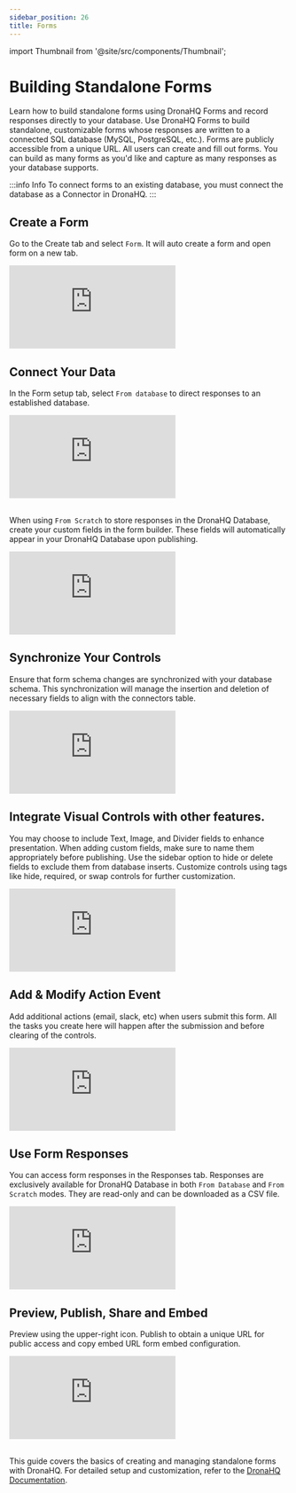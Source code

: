 ```yaml
---
sidebar_position: 26
title: Forms
---
```


import Thumbnail from '@site/src/components/Thumbnail';

# Building Standalone Forms
Learn how to build standalone forms using DronaHQ Forms and record responses directly to your database.
Use DronaHQ Forms to build standalone, customizable forms whose responses are written to a connected SQL database (MySQL, PostgreSQL, etc.). Forms are publicly accessible from a unique URL.
All users can create and fill out forms. You can build as many forms as you'd like and capture as many responses as your database supports.

:::info Info
To connect forms to an existing database, you must connect the database as a Connector in DronaHQ.
:::

## Create a Form
Go to the Create tab and select `Form`. It will auto create a form and open form on a new tab.
<div style={{ position: 'relative', paddingBottom: 'calc(46.33333333333333% + 41px)', height: 0 }}> 
   <iframe 
      src="https://demo.arcade.software/ONlr8PLr0nOKkyYaiJTk?embed&show_copy_link=true" 
      frameBorder="0"
      loading="lazy"
      allowFullScreen
      style={{ position: 'absolute', top: 0, left: 0, width: '100%', height: '100%', colorScheme: 'light' }}
      webkitallowfullscreen
      mozallowfullscreen >
   </iframe>
</div>

## Connect Your Data
In the Form setup tab, select `From database` to direct responses to an established database.
<div style={{ position: 'relative', paddingBottom: 'calc(46.33333333333333% + 41px)', height: 0 }}> 
   <iframe 
      src="https://demo.arcade.software/lnW22CJpyoCvCdlxrFas?embed&show_copy_link=true"       
      frameBorder="0"
      loading="lazy"
      allowFullScreen
      style={{ position: 'absolute', top: 0, left: 0, width: '100%', height: '100%', colorScheme: 'light' }}
      webkitallowfullscreen
      mozallowfullscreen >
   </iframe>
</div>

<br/>

When using `From Scratch` to store responses in the DronaHQ Database, create your custom fields in the form builder. These fields will automatically appear in your DronaHQ Database upon publishing.
<div style={{ position: 'relative', paddingBottom: 'calc(46.33333333333333% + 41px)', height: 0 }}> 
   <iframe 
      src="https://demo.arcade.software/tKm1w4eaTcvkueMQsS8B?embed&show_copy_link=true" 
      frameBorder="0"
      loading="lazy"
      allowFullScreen
      style={{ position: 'absolute', top: 0, left: 0, width: '100%', height: '100%', colorScheme: 'light' }}
      webkitallowfullscreen
      mozallowfullscreen >
   </iframe>
</div>

## Synchronize Your Controls
Ensure that form schema changes are synchronized with your database schema. This synchronization will manage the insertion and deletion of necessary fields to align with the connectors table.
<div style={{ position: 'relative', paddingBottom: 'calc(46.33333333333333% + 41px)', height: 0 }}> 
   <iframe 
      src="https://demo.arcade.software/9GVRGOfhdhLTT6kG5cLo?embed&show_copy_link=true" 
      frameBorder="0"
      loading="lazy"
      allowFullScreen
      style={{ position: 'absolute', top: 0, left: 0, width: '100%', height: '100%', colorScheme: 'light' }}
      webkitallowfullscreen
      mozallowfullscreen >
   </iframe>
</div>

## Integrate Visual Controls with other features.
You may choose to include Text, Image, and Divider fields to enhance presentation. When adding custom fields, make sure to name them appropriately before publishing. Use the sidebar option to hide or delete fields to exclude them from database inserts. Customize controls using tags like hide, required, or swap controls for further customization.
<div style={{ position: 'relative', paddingBottom: 'calc(46.33333333333333% + 41px)', height: 0 }}> 
   <iframe 
      src="https://demo.arcade.software/qy7ieAtwROtjLgmx2y6g?embed&show_copy_link=true" 
      frameBorder="0"
      loading="lazy"
      allowFullScreen
      style={{ position: 'absolute', top: 0, left: 0, width: '100%', height: '100%', colorScheme: 'light' }}
      webkitallowfullscreen
      mozallowfullscreen >
   </iframe>
</div>


## Add & Modify Action Event
Add additional actions (email, slack, etc) when users submit this form. All the tasks you create here will happen after the submission and before clearing of the controls.
<div style={{ position: 'relative', paddingBottom: 'calc(46.33333333333333% + 41px)', height: 0 }}> 
   <iframe 
      src="https://demo.arcade.software/epJrl5uK5JnX58q2PP5V?embed&show_copy_link=true" 
      frameBorder="0"
      loading="lazy"
      allowFullScreen
      style={{ position: 'absolute', top: 0, left: 0, width: '100%', height: '100%', colorScheme: 'light' }}
      webkitallowfullscreen
      mozallowfullscreen >
   </iframe>
</div>

## Use Form Responses
You can access form responses in the Responses tab. Responses are exclusively available for DronaHQ Database in both `From Database` and `From Scratch` modes. They are read-only and can be downloaded as a CSV file.
<div style={{ position: 'relative', paddingBottom: 'calc(46.33333333333333% + 41px)', height: 0 }}> 
   <iframe 
      src="https://demo.arcade.software/NGrsTkcWzTaGY2BtwFv9?embed&show_copy_link=true" 
      frameBorder="0"
      loading="lazy"
      allowFullScreen
      style={{ position: 'absolute', top: 0, left: 0, width: '100%', height: '100%', colorScheme: 'light' }}
      webkitallowfullscreen
      mozallowfullscreen >
   </iframe>
</div>

## Preview, Publish, Share and Embed
Preview using the upper-right icon. Publish to obtain a unique URL for public access and copy embed URL form embed configuration.
<div style={{ position: 'relative', paddingBottom: 'calc(46.33333333333333% + 41px)', height: 0 }}> 
   <iframe 
      src="https://demo.arcade.software/J4NpboItQxnZvtvmsIEc?embed&show_copy_link=true" 
      frameBorder="0"
      loading="lazy"
      allowFullScreen
      style={{ position: 'absolute', top: 0, left: 0, width: '100%', height: '100%', colorScheme: 'light' }}
      webkitallowfullscreen
      mozallowfullscreen >
   </iframe>
</div>

<br/>

This guide covers the basics of creating and managing standalone forms with DronaHQ. For detailed setup and customization, refer to the [DronaHQ Documentation](https://docs.DronaHQ.com/).
